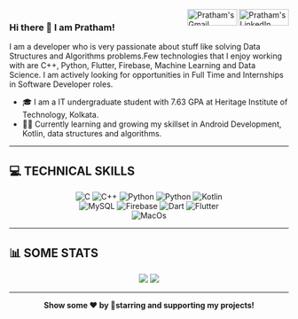 <a href="https://www.linkedin.com/in/pratham-gaurav-3099a21a3/" target="_blank" rel="nofollow">
    <img align="right" alt="Pratham's LinkedIn" width="90px" height="30px" src="https://img.shields.io/badge/LinkedIn-0077B5?style=for-the-badge&logo=linkedin&logoColor=white" />
</a>
<a href="mailto:prathamgaurav30@gmail.com" target="_blank" rel="nofollow">
    <img align="right" alt="Pratham's Gmail" width="90px" height="30px" src="https://img.shields.io/badge/Gmail-D14836?style=for-the-badge&logo=gmail&logoColor=white" />
</a>

### Hi there 👋 I am Pratham!
I am a developer who is very passionate about stuff like solving Data Structures and Algorithms problems.Few technologies that I enjoy working with are  C++, Python, Flutter, Firebase, Machine Learning and Data Science. I am actively looking for opportunities in Full Time and Internships in Software Developer roles.


- 🎓 I am a IT undergraduate student with 7.63 GPA at Heritage Institute of Technology, Kolkata. 
- 👨‍💻 Currently learning and growing my skillset in Android Development, Kotlin, data structures and algorithms.

---
## 💻 TECHNICAL SKILLS

<p align = "center">
    <img alt="C" src="https://img.shields.io/badge/C-00599C?style=for-the-badge&logo=c&logoColor=white"/>
<img alt="C++" src="https://img.shields.io/badge/c++%20-%2300599C.svg?&style=for-the-badge&logo=c%2B%2B&ogoColor=white"/>
<img alt="Python" src="https://img.shields.io/badge/python%20-%2314354C.svg?&style=for-the-badge&logo=python&logoColor=white"/>
    <img alt="Python" src="https://img.shields.io/badge/Android-3DDC84?style=for-the-badge&logo=android&logoColor=white"/>
    <img alt="Kotlin" src="https://img.shields.io/badge/Kotlin-0095D5?&style=for-the-badge&logo=kotlin&logoColor=white"/>
	<br>
 <img alt="MySQL" src="https://img.shields.io/badge/mysql-%2300f.svg?&style=for-the-badge&logo=mysql&logoColor=white"/>
  
<img alt="Firebase" src="https://img.shields.io/badge/firebase%20-%23039BE5.svg?&style=for-the-badge&logo=firebase"/>
  <img alt="Dart" src="https://img.shields.io/badge/dart-%230175C2.svg?&style=for-the-badge&logo=dart&logoColor=white"/>
<img alt="Flutter" src="https://img.shields.io/badge/Flutter%20-%2302569B.svg?&style=for-the-badge&logo=Flutter&logoColor=white"/>
  <br>
  <img alt="MacOs"  src="https://img.shields.io/badge/mac%20os-000000?style=for-the-badge&logo=apple&logoColor=white"/>



<br>





</p>

---
## 📊 SOME STATS

<p align = "center">
  <img src = "https://github-readme-stats.vercel.app/api?username=30-06-99pratham&custom_title=Github%20Stats&include_all_commits=true&count_private=true&show_icons=true&theme=tokyonight&line_height=27">
  <img src = "https://github-readme-stats.vercel.app/api/top-langs/?username=30-06-99pratham&show_icons=true&theme=tokyonight">
</p>

---

<p align = "center">
 <b>Show some ❤️ by 🌟starring and supporting my projects!</b>
</p>
